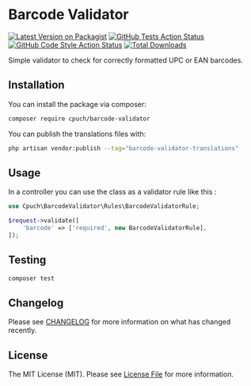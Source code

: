 # Barcode Validator

[![Latest Version on Packagist](https://img.shields.io/packagist/v/cpuch/barcode-validator.svg?style=flat-square)](https://packagist.org/packages/cpuch/barcode-validator)
[![GitHub Tests Action Status](https://img.shields.io/github/actions/workflow/status/cpuch/barcode-validator/run-tests.yml?branch=main&label=tests&style=flat-square)](https://github.com/cpuch/barcode-validator/actions?query=workflow%3Arun-tests+branch%3Amain)
[![GitHub Code Style Action Status](https://img.shields.io/github/actions/workflow/status/cpuch/barcode-validator/fix-php-code-style-issues.yml?branch=main&label=code%20style&style=flat-square)](https://github.com/cpuch/barcode-validator/actions?query=workflow%3A"Fix+PHP+code+style+issues"+branch%3Amain)
[![Total Downloads](https://img.shields.io/packagist/dt/cpuch/barcode-validator.svg?style=flat-square)](https://packagist.org/packages/cpuch/barcode-validator)

Simple validator to check for correctly formatted UPC or EAN barcodes.

## Installation

You can install the package via composer:

```bash
composer require cpuch/barcode-validator
```

You can publish the translations files with:

```bash
php artisan vendor:publish --tag="barcode-validator-translations"
```

## Usage

In a controller you can use the class as a validator rule like this :

```php
use Cpuch\BarcodeValidator\Rules\BarcodeValidatorRule;

$request->validate([
    'barcode' => ['required', new BarcodeValidatorRule],
]);
```

## Testing

```bash
composer test
```

## Changelog

Please see [CHANGELOG](CHANGELOG.md) for more information on what has changed recently.

## License

The MIT License (MIT). Please see [License File](LICENSE.md) for more information.
